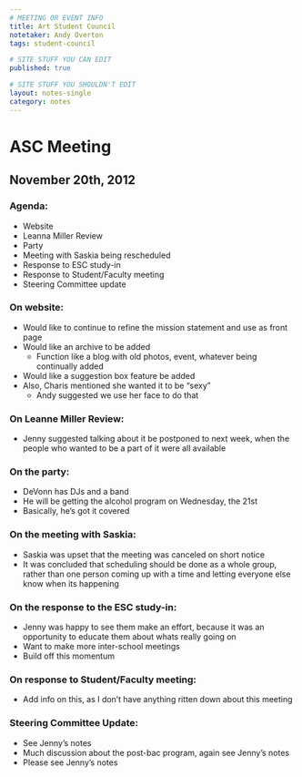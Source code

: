 ```yaml
---
# MEETING OR EVENT INFO
title: Art Student Council
notetaker: Andy Overton
tags: student-council

# SITE STUFF YOU CAN EDIT
published: true

# SITE STUFF YOU SHOULDN'T EDIT
layout: notes-single
category: notes
---
```


# ASC Meeting 
## November 20th, 2012

### Agenda:
* Website
* Leanna Miller Review
* Party
* Meeting with Saskia being rescheduled
* Response to ESC study-in
* Response to Student/Faculty meeting
* Steering Committee update

### On website:
* Would like to continue to refine the mission statement and use as front page
* Would like an archive to be added
	* Function like a blog with old photos, event, whatever being continually added
* Would like a suggestion box feature be added
* Also, Charis mentioned she wanted it to be “sexy”
	* Andy suggested we use her face to do that

### On Leanne Miller Review:
* Jenny suggested talking about it be postponed to next week, when the people who wanted to be a part of it were all available

### On the party:
* DeVonn has DJs and a band
* He will be getting the alcohol program on Wednesday, the 21st
* Basically, he’s got it covered

### On the meeting with Saskia:
* Saskia was upset that the meeting was canceled on short notice
* It was concluded that scheduling should be done as a whole group, rather than one person coming up with a  time and letting everyone else know when its happening

### On the response to the ESC study-in:
* Jenny was happy to see them make an effort, because it was an opportunity to educate them about whats really going on
* Want to make more inter-school meetings
* Build off this momentum 

### On response to Student/Faculty meeting:
* Add info on this, as I don’t have anything ritten down about this meeting

### Steering Committee Update:
* See Jenny’s notes
* Much discussion about the post-bac program, again see Jenny’s notes
* Please see Jenny’s notes
